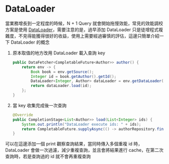 # DataLoader

當業務增長到一定程度的時候，N + 1 Query 就會開始拖慢效能，常見的效能調校方案是使用 [DataLoader](https://github.com/graphql/dataloader)，需要注意的是，過早添加 DataLoader 只是徒增程式複雜度，不見得能獲得很好的收益，使用上需要經過審慎的評估，這邊只簡單介紹一下 DataLoader 的概念

1. 原本取值的地方改用 DataLoader 載入查詢 key

    ```java
    public DataFetcher<CompletableFuture<Author>> author() {
        return env -> {
            Book book = env.getSource();
            Integer id = book.getAuthor().getId();
            DataLoader<Integer, Author> dataLoader = env.getDataLoader(AuthorLoader.class.getSimpleName());
            return dataLoader.load(id);
        };
    }
    ```

2. 當 key 收集完成後一次查詢

    ```java
    @Override
    public CompletionStage<List<Author>> load(List<Integer> ids) {
        System.out.println("DataLoader execute ids: " + ids);
        return CompletableFuture.supplyAsync(() -> authorRepository.findByIds(ids));
    }
    ```

可以在這邊添加一個 print 觀察查詢結果，當同時傳入多個重複 id 時，DataLoader 會做一次過濾，減少重複查詢，並且會將結果進行 cache，在第二次查詢時，若是查詢過的 id 就不會再重複查詢